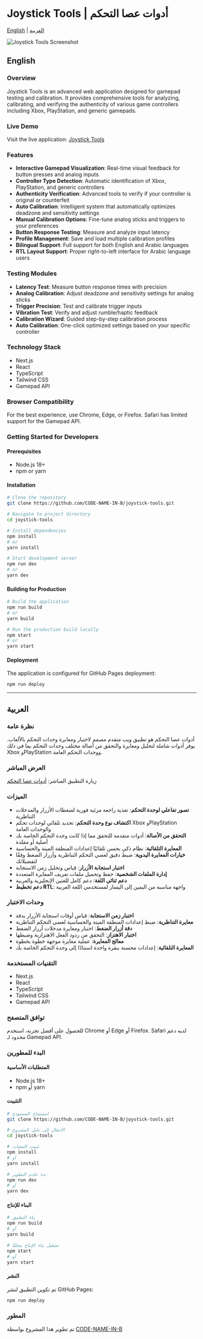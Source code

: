 # Joystick Tools | أدوات عصا التحكم

[English](#english) | [العربية](#arabic)

![Joystick Tools Screenshot](https://i.ibb.co/FnFndLg/joystick-tools.png)

<div id="english"></div>

## English

### Overview
Joystick Tools is an advanced web application designed for gamepad testing and calibration. It provides comprehensive tools for analyzing, calibrating, and verifying the authenticity of various game controllers including Xbox, PlayStation, and generic gamepads.

### Live Demo
Visit the live application: [Joystick Tools](https://code-name-in-b.github.io/joystick-tools/)

### Features
- **Interactive Gamepad Visualization**: Real-time visual feedback for button presses and analog inputs
- **Controller Type Detection**: Automatic identification of Xbox, PlayStation, and generic controllers
- **Authenticity Verification**: Advanced tools to verify if your controller is original or counterfeit
- **Auto Calibration**: Intelligent system that automatically optimizes deadzone and sensitivity settings
- **Manual Calibration Options**: Fine-tune analog sticks and triggers to your preferences
- **Button Response Testing**: Measure and analyze input latency
- **Profile Management**: Save and load multiple calibration profiles
- **Bilingual Support**: Full support for both English and Arabic languages
- **RTL Layout Support**: Proper right-to-left interface for Arabic language users

### Testing Modules
- **Latency Test**: Measure button response times with precision
- **Analog Calibration**: Adjust deadzone and sensitivity settings for analog sticks
- **Trigger Precision**: Test and calibrate trigger inputs
- **Vibration Test**: Verify and adjust rumble/haptic feedback
- **Calibration Wizard**: Guided step-by-step calibration process
- **Auto Calibration**: One-click optimized settings based on your specific controller

### Technology Stack
- Next.js
- React
- TypeScript
- Tailwind CSS
- Gamepad API

### Browser Compatibility
For the best experience, use Chrome, Edge, or Firefox. Safari has limited support for the Gamepad API.

### Getting Started for Developers

#### Prerequisites
- Node.js 18+
- npm or yarn

#### Installation
```bash
# Clone the repository
git clone https://github.com/CODE-NAME-IN-B/joystick-tools.git

# Navigate to project directory
cd joystick-tools

# Install dependencies
npm install
# or
yarn install

# Start development server
npm run dev
# or
yarn dev
```

#### Building for Production
```bash
# Build the application
npm run build
# or
yarn build

# Run the production build locally
npm start
# or
yarn start
```

#### Deployment
The application is configured for GitHub Pages deployment:
```bash
npm run deploy
```

---

<div id="arabic" dir="rtl"></div>

## العربية

### نظرة عامة
أدوات عصا التحكم هو تطبيق ويب متقدم مصمم لاختبار ومعايرة وحدات التحكم بالألعاب. يوفر أدوات شاملة لتحليل ومعايرة والتحقق من أصالة مختلف وحدات التحكم بما في ذلك Xbox وPlayStation ووحدات التحكم العامة.

### العرض المباشر
زيارة التطبيق المباشر: [أدوات عصا التحكم](https://code-name-in-b.github.io/joystick-tools/)

### الميزات
- **تصور تفاعلي لوحدة التحكم**: تغذية راجعة مرئية فورية لضغطات الأزرار والمدخلات التناظرية
- **اكتشاف نوع وحدة التحكم**: تحديد تلقائي لوحدات تحكم Xbox وPlayStation والوحدات العامة
- **التحقق من الأصالة**: أدوات متقدمة للتحقق مما إذا كانت وحدة التحكم الخاصة بك أصلية أو مقلدة
- **المعايرة التلقائية**: نظام ذكي يحسن تلقائيًا إعدادات المنطقة الميتة والحساسية
- **خيارات المعايرة اليدوية**: ضبط دقيق لعصي التحكم التناظرية وأزرار الضغط وفقًا لتفضيلاتك
- **اختبار استجابة الأزرار**: قياس وتحليل زمن الاستجابة
- **إدارة الملفات الشخصية**: حفظ وتحميل ملفات تعريف المعايرة المتعددة
- **دعم ثنائي اللغة**: دعم كامل للغتين الإنجليزية والعربية
- **دعم تخطيط RTL**: واجهة مناسبة من اليمين إلى اليسار لمستخدمي اللغة العربية

### وحدات الاختبار
- **اختبار زمن الاستجابة**: قياس أوقات استجابة الأزرار بدقة
- **معايرة التناظرية**: ضبط إعدادات المنطقة الميتة والحساسية لعصي التحكم التناظرية
- **دقة أزرار الضغط**: اختبار ومعايرة مدخلات أزرار الضغط
- **اختبار الاهتزاز**: التحقق من ردود الفعل الاهتزازية وضبطها
- **معالج المعايرة**: عملية معايرة موجهة خطوة بخطوة
- **المعايرة التلقائية**: إعدادات محسنة بنقرة واحدة استنادًا إلى وحدة التحكم الخاصة بك

### التقنيات المستخدمة
- Next.js
- React
- TypeScript
- Tailwind CSS
- Gamepad API

### توافق المتصفح
للحصول على أفضل تجربة، استخدم Chrome أو Edge أو Firefox. Safari لديه دعم محدود لـ Gamepad API.

### البدء للمطورين

#### المتطلبات الأساسية
- Node.js 18+
- npm أو yarn

#### التثبيت
```bash
# استنساخ المستودع
git clone https://github.com/CODE-NAME-IN-B/joystick-tools.git

# الانتقال إلى دليل المشروع
cd joystick-tools

# تثبيت التبعيات
npm install
# أو
yarn install

# بدء خادم التطوير
npm run dev
# أو
yarn dev
```

#### البناء للإنتاج
```bash
# بناء التطبيق
npm run build
# أو
yarn build

# تشغيل بناء الإنتاج محليًا
npm start
# أو
yarn start
```

#### النشر
تم تكوين التطبيق لنشر GitHub Pages:
```bash
npm run deploy
```

### المطور

تم تطوير هذا المشروع بواسطة [CODE-NAME-IN-B](https://github.com/CODE-NAME-IN-B) 